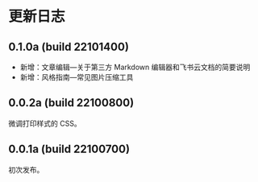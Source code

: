 # 更新日志

## 0.1.0a (build 22101400)

- 新增：文章编辑—关于第三方 Markdown 编辑器和飞书云文档的简要说明
- 新增：风格指南—常见图片压缩工具

## 0.0.2a (build 22100800)

微调打印样式的 CSS。

## 0.0.1a (build 22100700)

初次发布。
